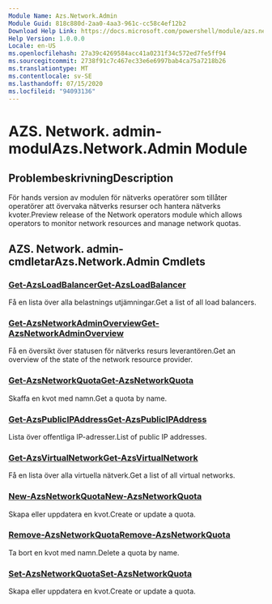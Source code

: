 ```yaml
---
Module Name: Azs.Network.Admin
Module Guid: 818c880d-2aa0-4aa3-961c-cc58c4ef12b2
Download Help Link: https://docs.microsoft.com/powershell/module/azs.network.admin
Help Version: 1.0.0.0
Locale: en-US
ms.openlocfilehash: 27a39c4269584acc41a0231f34c572ed7fe5ff94
ms.sourcegitcommit: 2738f91c7c467ec33e6e6997bab4ca75a7218b26
ms.translationtype: MT
ms.contentlocale: sv-SE
ms.lasthandoff: 07/15/2020
ms.locfileid: "94093136"
---
```

# <span data-ttu-id="86fb9-101">AZS. Network. admin-modul</span><span class="sxs-lookup"><span data-stu-id="86fb9-101">Azs.Network.Admin Module</span></span>
## <span data-ttu-id="86fb9-102">Problembeskrivning</span><span class="sxs-lookup"><span data-stu-id="86fb9-102">Description</span></span>
<span data-ttu-id="86fb9-103">För hands version av modulen för nätverks operatörer som tillåter operatörer att övervaka nätverks resurser och hantera nätverks kvoter.</span><span class="sxs-lookup"><span data-stu-id="86fb9-103">Preview release of the Network operators module which allows operators to monitor network resources and manage network quotas.</span></span>

## <span data-ttu-id="86fb9-104">AZS. Network. admin-cmdletar</span><span class="sxs-lookup"><span data-stu-id="86fb9-104">Azs.Network.Admin Cmdlets</span></span>
### [<span data-ttu-id="86fb9-105">Get-AzsLoadBalancer</span><span class="sxs-lookup"><span data-stu-id="86fb9-105">Get-AzsLoadBalancer</span></span>](Get-AzsLoadBalancer.md)
<span data-ttu-id="86fb9-106">Få en lista över alla belastnings utjämningar.</span><span class="sxs-lookup"><span data-stu-id="86fb9-106">Get a list of all load balancers.</span></span>

### [<span data-ttu-id="86fb9-107">Get-AzsNetworkAdminOverview</span><span class="sxs-lookup"><span data-stu-id="86fb9-107">Get-AzsNetworkAdminOverview</span></span>](Get-AzsNetworkAdminOverview.md)
<span data-ttu-id="86fb9-108">Få en översikt över statusen för nätverks resurs leverantören.</span><span class="sxs-lookup"><span data-stu-id="86fb9-108">Get an overview of the state of the network resource provider.</span></span>

### [<span data-ttu-id="86fb9-109">Get-AzsNetworkQuota</span><span class="sxs-lookup"><span data-stu-id="86fb9-109">Get-AzsNetworkQuota</span></span>](Get-AzsNetworkQuota.md)
<span data-ttu-id="86fb9-110">Skaffa en kvot med namn.</span><span class="sxs-lookup"><span data-stu-id="86fb9-110">Get a quota by name.</span></span>

### [<span data-ttu-id="86fb9-111">Get-AzsPublicIPAddress</span><span class="sxs-lookup"><span data-stu-id="86fb9-111">Get-AzsPublicIPAddress</span></span>](Get-AzsPublicIPAddress.md)
<span data-ttu-id="86fb9-112">Lista över offentliga IP-adresser.</span><span class="sxs-lookup"><span data-stu-id="86fb9-112">List of public IP addresses.</span></span>

### [<span data-ttu-id="86fb9-113">Get-AzsVirtualNetwork</span><span class="sxs-lookup"><span data-stu-id="86fb9-113">Get-AzsVirtualNetwork</span></span>](Get-AzsVirtualNetwork.md)
<span data-ttu-id="86fb9-114">Få en lista över alla virtuella nätverk.</span><span class="sxs-lookup"><span data-stu-id="86fb9-114">Get a list of all virtual networks.</span></span>

### [<span data-ttu-id="86fb9-115">New-AzsNetworkQuota</span><span class="sxs-lookup"><span data-stu-id="86fb9-115">New-AzsNetworkQuota</span></span>](New-AzsNetworkQuota.md)
<span data-ttu-id="86fb9-116">Skapa eller uppdatera en kvot.</span><span class="sxs-lookup"><span data-stu-id="86fb9-116">Create or update a quota.</span></span>

### [<span data-ttu-id="86fb9-117">Remove-AzsNetworkQuota</span><span class="sxs-lookup"><span data-stu-id="86fb9-117">Remove-AzsNetworkQuota</span></span>](Remove-AzsNetworkQuota.md)
<span data-ttu-id="86fb9-118">Ta bort en kvot med namn.</span><span class="sxs-lookup"><span data-stu-id="86fb9-118">Delete a quota by name.</span></span>

### [<span data-ttu-id="86fb9-119">Set-AzsNetworkQuota</span><span class="sxs-lookup"><span data-stu-id="86fb9-119">Set-AzsNetworkQuota</span></span>](Set-AzsNetworkQuota.md)
<span data-ttu-id="86fb9-120">Skapa eller uppdatera en kvot.</span><span class="sxs-lookup"><span data-stu-id="86fb9-120">Create or update a quota.</span></span>

